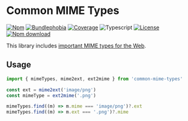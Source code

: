 # Common MIME Types

[![Npm](https://badgen.net/npm/v/common-mime-types)](https://www.npmjs.com/package/common-mime-types)
[![Bundlephobia](https://badgen.net/bundlephobia/minzip/common-mime-types)](https://bundlephobia.com/result?p=common-mime-types)
[![Coverage](https://img.shields.io/codecov/c/github/lbb00/common-mime-types.svg)](https://codecov.io/gh/lbb00/common-mime-types)
![Typescript](https://img.shields.io/badge/TS-Typescript-blue)
[![License](https://img.shields.io/github/license/lbb00/common-mime-types.svg)](https://github.com/lbb00/common-mime-types/blob/master/LICENSE)
[![Npm download](https://img.shields.io/npm/dw/common-mime-types.svg)](https://www.npmjs.com/package/common-mime-types)

This library includes [important MIME types for the Web](https://developer.mozilla.org/en-US/docs/Web/HTTP/MIME_types/Common_types).

## Usage

```ts
import { mimeTypes, mime2ext, ext2mime } from 'common-mime-types'

const ext = mime2ext('image/png')
const mimeType = ext2mime('.png')

mimeTypes.find((m) => m.mime === 'image/png')?.ext
mimeTypes.find((m) => m.ext === '.png')?.mime
```

